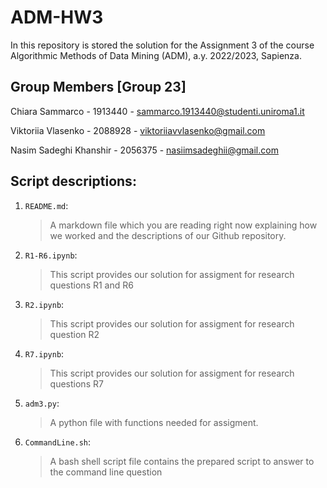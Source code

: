 # ADM-HW3

In this repository is stored the solution for the Assignment 3 of the course Algorithmic Methods of Data Mining (ADM), a.y. 2022/2023, Sapienza.

## Group Members [Group 23]

Chiara Sammarco - 1913440 - sammarco.1913440@studenti.uniroma1.it

Viktoriia Vlasenko - 2088928 - viktoriiavvlasenko@gmail.com  

Nasim Sadeghi Khanshir - 2056375 - nasiimsadeghii@gmail.com


## Script descriptions:

1. `README.md`:
   
   > A markdown file which you are reading right now explaining how we worked and the descriptions of our Github repository.

2. `R1-R6.ipynb`:
   
   >This script provides our solution for assigment for research questions R1 and R6
   
3. `R2.ipynb`:
   
   >This script provides our solution for assigment for research question R2
   
4. `R7.ipynb`:
   
   >This script provides our solution for assigment for research questions R7

5. `adm3.py`:
   
   > A python file with functions needed for assigment.
   
6. `CommandLine.sh`: 

   > A bash shell script file contains the prepared script to answer to the command line question
